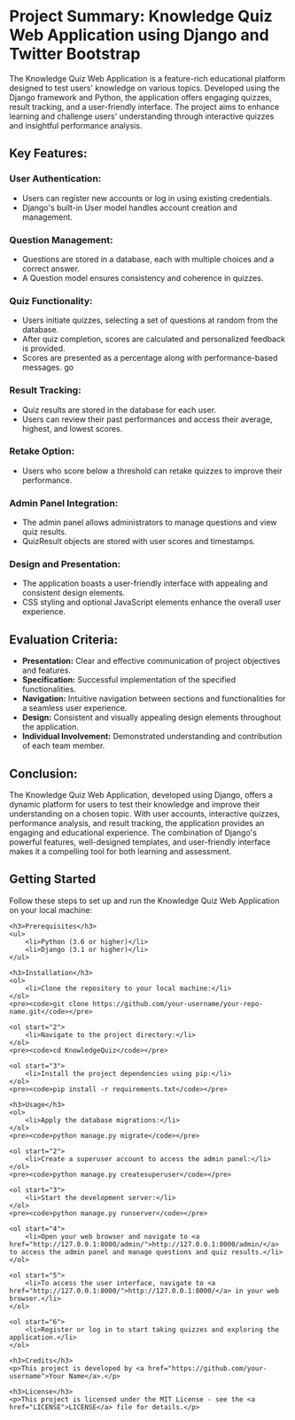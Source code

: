 # Project Summary: Knowledge Quiz Web Application using Django and Twitter Bootstrap

The Knowledge Quiz Web Application is a feature-rich educational platform designed to test users' knowledge on various topics. Developed using the Django framework and Python, the application offers engaging quizzes, result tracking, and a user-friendly interface. The project aims to enhance learning and challenge users' understanding through interactive quizzes and insightful performance analysis.

## Key Features:

### User Authentication:
- Users can register new accounts or log in using existing credentials.
- Django's built-in User model handles account creation and management.

### Question Management:
- Questions are stored in a database, each with multiple choices and a correct answer.
- A Question model ensures consistency and coherence in quizzes.

### Quiz Functionality:
- Users initiate quizzes, selecting a set of questions at random from the database.
- After quiz completion, scores are calculated and personalized feedback is provided.
- Scores are presented as a percentage along with performance-based messages.
go
### Result Tracking:
- Quiz results are stored in the database for each user.
- Users can review their past performances and access their average, highest, and lowest scores.

### Retake Option:
- Users who score below a threshold can retake quizzes to improve their performance.

### Admin Panel Integration:
- The admin panel allows administrators to manage questions and view quiz results.
- QuizResult objects are stored with user scores and timestamps.

### Design and Presentation:
- The application boasts a user-friendly interface with appealing and consistent design elements.
- CSS styling and optional JavaScript elements enhance the overall user experience.

## Evaluation Criteria:
- **Presentation:** Clear and effective communication of project objectives and features.
- **Specification:** Successful implementation of the specified functionalities.
- **Navigation:** Intuitive navigation between sections and functionalities for a seamless user experience.
- **Design:** Consistent and visually appealing design elements throughout the application.
- **Individual Involvement:** Demonstrated understanding and contribution of each team member.

## Conclusion:
The Knowledge Quiz Web Application, developed using Django, offers a dynamic platform for users to test their knowledge and improve their understanding on a chosen topic. With user accounts, interactive quizzes, performance analysis, and result tracking, the application provides an engaging and educational experience. The combination of Django's powerful features, well-designed templates, and user-friendly interface makes it a compelling tool for both learning and assessment.

<h2>Getting Started</h2>
    <p>Follow these steps to set up and run the Knowledge Quiz Web Application on your local machine:</p>

    <h3>Prerequisites</h3>
    <ul>
        <li>Python (3.6 or higher)</li>
        <li>Django (3.1 or higher)</li>
    </ul>

    <h3>Installation</h3>
    <ol>
        <li>Clone the repository to your local machine:</li>
    </ol>
    <pre><code>git clone https://github.com/your-username/your-repo-name.git</code></pre>

    <ol start="2">
        <li>Navigate to the project directory:</li>
    </ol>
    <pre><code>cd KnowledgeQuiz</code></pre>

    <ol start="3">
        <li>Install the project dependencies using pip:</li>
    </ol>
    <pre><code>pip install -r requirements.txt</code></pre>

    <h3>Usage</h3>
    <ol>
        <li>Apply the database migrations:</li>
    </ol>
    <pre><code>python manage.py migrate</code></pre>

    <ol start="2">
        <li>Create a superuser account to access the admin panel:</li>
    </ol>
    <pre><code>python manage.py createsuperuser</code></pre>

    <ol start="3">
        <li>Start the development server:</li>
    </ol>
    <pre><code>python manage.py runserver</code></pre>

    <ol start="4">
        <li>Open your web browser and navigate to <a href="http://127.0.0.1:8000/admin/">http://127.0.0.1:8000/admin/</a> to access the admin panel and manage questions and quiz results.</li>
    </ol>

    <ol start="5">
        <li>To access the user interface, navigate to <a href="http://127.0.0.1:8000/">http://127.0.0.1:8000/</a> in your web browser.</li>
    </ol>

    <ol start="6">
        <li>Register or log in to start taking quizzes and exploring the application.</li>
    </ol>

    <h3>Credits</h3>
    <p>This project is developed by <a href="https://github.com/your-username">Your Name</a>.</p>

    <h3>License</h3>
    <p>This project is licensed under the MIT License - see the <a href="LICENSE">LICENSE</a> file for details.</p>
